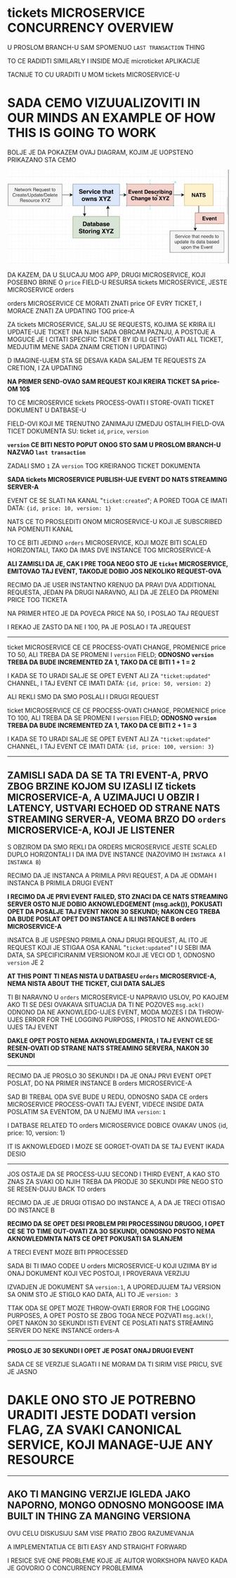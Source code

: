 # tickets MICROSERVICE CONCURRENCY OVERVIEW

U PROSLOM BRANCH-U SAM SPOMENUO `LAST TRANSACTION` THING

TO CE RADIDTI SIMILARLY I INSIDE MOJE microticket APLIKACIJE

TACNIJE TO CU URADITI U MOM tickets MICROSERVICE-U

# SADA CEMO VIZUUALIZOVITI IN OUR MINDS AN EXAMPLE OF HOW THIS IS GOING TO WORK

BOLJE JE DA POKAZEM OVAJ DIAGRAM, KOJIM JE UOPSTENO PRIKAZANO STA CEMO

![concurrency](images/concurrency.jpg)

DA KAZEM, DA U SLUCAJU MOG APP, DRUGI MICROSERVICE, KOJI POSEBNO BRINE O `price` FIELD-U RESURSA tickets MICROSERVICE, JESTE MICROSERVICE orders

orders MICROSERVICE CE MORATI ZNATI price OF EVRY TICKET, I MORACE ZNATI ZA UPDATING TOG price-A

ZA tickets MICROSERVICE, SALJU SE REQUESTS, KOJIMA SE KRIRA ILI UPDATE-UJE TICKET (NA NJIH SADA OBRCAM PAZNJU, A POSTOJE A MOGUCE JE I CITATI SPECIFIC TICKET BY ID ILI GETT-OVATI ALL TICKET, MEDJUTIM MENE SADA ZNAIM CRETION I UPDATING)

D IMAGINE-UJEM STA SE DESAVA KADA SALJEM TE REQUESTS ZA CRETION, I ZA UPDATING

**NA PRIMER SEND-OVAO SAM REQUEST KOJI KREIRA TICKET SA price-OM 10$**

TO CE MICROSERVICE tickets PROCESS-OVATI I STORE-OVATI TICKET DOKUMENT U DATBASE-U

FIELD-OVI KOJI ME TRENUTNO ZANIMAJU IZMEDJU OSTALIH FIELD-OVA TICET DOKUMENTA SU: ticket `id`, `price`, `version`

**`version` CE BITI NESTO POPUT ONOG STO SAM U PROSLOM BRANCH-U NAZVAO `last transaction`**

ZADALI SMO `1` ZA `version` TOG KREIRANOG TICKET DOKUMENTA

**SADA tickets MICROSERVICE PUBLISH-UJE EVENT DO NATS STREAMING SERVER-A**

EVENT CE SE SLATI NA KANAL "`ticket:created`"; A PORED TOGA CE IMATI DATA: `{id, price: 10, version: 1}`

NATS CE TO PROSLEDITI ONOM MICROSERVICE-U KOJI JE SUBSCRIBED NA POMENUTI KANAL

TO CE BITI JEDINO `orders` MICROSERVICE, KOJI MOZE BITI SCALED HORIZONTALI, TAKO DA IMAS DVE INSTANCE TOG MICROSERVICE-A

**ALI ZAMISLI DA JE, CAK I PRE TOGA NEGO STO JE `ticket` MICROSERVICE, EMITOVAO TAJ EVENT, TAKODJE DOBIO JOS NEKOLIKO REQUEST-OVA**

RECIMO DA JE USER INSTANTNO KRENUO DA PRAVI DVA ADDITIONAL REQUESTA, JEDAN PA DRUGI NARAVNO, ALI DA JE ZELEO DA PROMENI PRICE TOG TICKETA

NA PRIMER HTEO JE DA POVECA PRICE NA 50, I POSLAO TAJ REQUEST

I REKAO JE ZASTO DA NE I 100, PA JE POSLAO I TA JREQUEST

***

ticket MICROSERVICE CE CE PROCESS-OVATI CHANGE, PROMENICE price TO 50, ALI TREBA DA SE PROMENI I `version` FIELD; **ODNOSNO `version` TREBA DA BUDE INCREMENTED ZA 1, TAKO DA CE BITI 1 + 1 = 2**

I KADA SE TO URADI SALJE SE OPET EVENT ALI ZA `"ticket:updated"` CHANNEL, I TAJ EVENT CE IMATI DATA: `{id, price: 50, version: 2}`

ALI REKLI SMO DA SMO POSLALI I DRUGI REQUEST

ticket MICROSERVICE CE CE PROCESS-OVATI CHANGE, PROMENICE price TO 100, ALI TREBA DA SE PROMENI I `version` FIELD; **ODNOSNO `version` TREBA DA BUDE INCREMENTED ZA 1, TAKO DA CE BITI 2 + 1 = 3**

I KADA SE TO URADI SALJE SE OPET EVENT ALI ZA `"ticket:updated"` CHANNEL, I TAJ EVENT CE IMATI DATA: `{id, price: 100, version: 3}`

***

## ZAMISLI SADA DA SE TA TRI EVENT-A, PRVO ZBOG BRZINE KOJOM SU IZASLI IZ tickets MICROSERVICE-A, A UZIMAJUCI U OBZIR I LATENCY, USTVARI ECHOED OD STRANE NATS STREAMING SERVER-A, VEOMA BRZO DO `orders` MICROSERVICE-A, KOJI JE LISTENER

S OBZIROM DA SMO REKLI DA ORDERS MICROSERVICE JESTE SCALED DUPLO HORIZONTALI I DA IMA DVE INSTANCE (NAZOVIMO IH `INSTANCA A` I `INSTANCA B`)

RECIMO DA JE INSTANCA A PRIMILA PRVI REQUEST, A DA JE ODMAH I INSTANCA B PRIMILA DRUGI EVENT

**I RECIMO DA JE PRVI EVENT FAILED, STO ZNACI DA CE NATS STREAMING SERVER OSTO NIJE DOBIO AKNOWLEDGEMENT (msg.ack()), POKUSATI OPET DA POSALJE TAJ EVENT NKON 30 SEKUNDI; NAKON CEG TREBA DA BUDE POSLAT OPET DO INSTANCE A ILI INSTANCE B orders MICROSERVICE-A**

INSATCA B JE USPESNO PRIMILA ONAJ DRUGI REQUEST, AL ITO JE REQUEST KOJI JE STIGAA OSA KANAL "`ticket:updated`" I U SEBI IMA DATA, SA SPECIFICIRANIM VERSIONOM KOJI JE VECI OD 1, ODNOSNO `version` JE 2

**AT THIS POINT TI NEAS NISTA U DATBASEU `orders` MICROSERVICE-A, NEMA NISTA ABOUT THE TICKET, CIJI DATA SALJES**

TI BI NARAVNO U `orders` MICROSERVICE-U NAPRAVIO USLOV, PO KAOJEM AKO TI SE DESI OVAKAVA SITUACIJA DA TI NE POZOVES `msg.ack()` ODNONO DA NE AKNOWLEDG-UJES EVENT, MODA MOZES I DA THROW-UJES ERROR FOR THE LOGGING PURPOSS, I PROSTO NE AKNOWLEDG-UJES TAJ EVENT

**DAKLE OPET POSTO NEMA AKNOWLEDGMENTA, I TAJ EVENT CE SE RESEN-OVATI OD STRANE NATS STREAMING SERVERA, NAKON 30 SEKUNDI**

***

RECIMO DA JE PROSLO 30 SEKUNDI I DA JE ONAJ PRVI EVENT OPET POSLAT, DO NA PRIMER INSTANCE B orders MICROSERVICE-A

SAD BI TREBAL ODA SVE BUDE U REDU, ODNOSNO SADA CE orders MICROSERVICE PROCESS-OVATI TAJ EVENT, VIDECE INSIDE DATA POSLATIM SA EVENTOM, DA U NJEMU IMA `version`: `1`

I DATBASE RELATED TO orders MICROSERVICE DOBICE OVAKAV UNOS {id, price: 10, version: 1}

IT IS AKNOWLEDGED I MOZE SE GORGET-OVATI DA SE TAJ EVENT IKADA DESIO

***

JOS OSTAJE DA SE PROCESS-UJU SECOND I THIRD EVENT, A KAO STO ZNAS ZA SVAKI OD NJIH TREBA DA PRODJE 30 SEKUNDI PRE NEGO STO SE RESEN-DUJU BACK TO orders

RECIMO DA JE JE DRUGI OTISAO DO INSTANCE A, A DA JE TRECI OTISAO DO INSTANCE B

**RECIMO DA SE OPET DESI PROBLEM PRI PROCESSINGU DRUGOG, I OPET CE SE TO TIME OUT-OVATI ZA 3O SEKUNDI, ODNOSNO POSTO NEMA AKNOWLEDMNTA NATS CE OPET POKUSATI SA SLANJEM**

A TRECI EVENT MOZE BITI PPROCESSED

SADA BI TI IMAO CODEE U orders MICROSERVICE-U KOJI UZIIMA BY id ONAJ DOKUMENT KOJI VEC POSTOJI, I PROVERAVA VERZIJU

IZVADJEN JE DOKUMENT SA `version:1`, A UPOREDJUJEM TAJ VERSION SA ONIM STO JE STIGLO KAO DATA, ALI TO JE `version: 3`

TTAK ODA SE OPET MOZE THROW-OVATI ERROR FOR THE LOGGING PURPOSES, A OPET POSTO SE ZBOG TOGA NECE POZVATI `msg.ack()`, OPET NAKON 30 SEKUNDI ISTI EVENT CE POSLATI NATS STREAMING SERVER DO NEKE INSTANCE orders-A

***

**PROSLO JE 30 SEKUNDI I OPET JE POSAT ONAJ DRUGI EVENT**

SADA CE SE VERZIJE SLAGATI I NE MORAM DA TI SIRIM VISE PRICU, SVE JE JASNO

# DAKLE ONO STO JE POTREBNO URADITI JESTE DODATI version FLAG, ZA SVAKI CANONICAL SERVICE, KOJI MANAGE-UJE ANY RESOURCE

***

## AKO TI MANGING VERZIJE IGLEDA JAKO NAPORNO, MONGO ODNOSNO MONGOOSE IMA BUILT IN THING ZA MANGING VERSIONA

OVU CELU DISKUSIJU SAM VISE PRATIO ZBOG RAZUMEVANJA

A IMPLEMENTATIJA CE BITI EASY AND STRAIGHT FORWARD

I RESICE SVE ONE PROBLEME KOJE JE AUTOR WORKSHOPA NAVEO KADA JE GOVORIO O CONCURRENCY PROBLEMIMA
